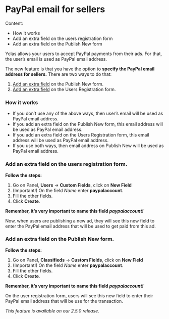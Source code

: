 # PayPal email for sellers
Content:
-   How it works
-   Add an extra field on the users registration form
-   Add an extra field on the Publish New form

Yclas allows your users to accept PayPal payments from their ads. For that, the user’s email is used as PayPal email address.

The new feature  is that you have the option to **specify the PayPal email address for sellers.** There are two ways to do that:

1.  [Add an extra field](Custom-fields-create-custom-fields.md) on the Publish New form.
2.  [Add an extra field](Users-create-custom-field-for-users.md) on the Users Registration form.

### How it works

-   If you don’t use any of the above ways, then user’s email will be used as PayPal email address.
-   If you add an extra field on the Publish New form, this email address will be used as PayPal email address.
 -  If you add an extra field on the Users Registration form, this email address will be used as PayPal email address.
-   If you use both ways, then email address on Publish New will be used as PayPal email address.


### Add an extra field on the users registration form.

**Follow the steps:**

1.  Go on Panel,  **Users**  ->  **Custom Fields**, click on  **New Field**
2.  (Important!) On the field  _Name_  enter  **paypalaccount**.
3.  Fill the other fields.
4.  Click  **Create**.


**Remember, it’s very important to name this field ***paypalaccount**!***


Now, when users are publishing a new ad, they will see this new field to enter the PayPal email address that will be used to get paid from this ad.

### Add an extra field on the Publish New form.

**Follow the steps:**

1.  Go on Panel,  **Classifieds**  ->  **Custom Fields**, click on  **New Field**
2.  (Important!) On the field  _Name_  enter  **paypalaccount**.
3.  Fill the other fields.
4.  Click  **Create**.

**Remember, it’s very important to name this field  ***paypalaccount**!***

On the user registration form, users will see this new field to enter their PayPal email address that will be use for the transaction.


*This feature is available on our 2.5.0 release.*
